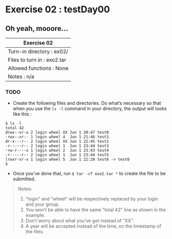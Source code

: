 # Exercise 02 : testDay00

## Oh yeah, mooore...

|               Exercise 02             |
|---------------------------------------|
| Turn-in directory : ex02/				|
| Files to turn in : exo2.tar			|
| Allowed functions : None				|
| Notes : n/a							|

### TODO

* Create the following files and directories. Do what’s necessary so that when
you use the `ls -l` command in your directory, the output will looks like this :
```
$ ls -l
total 42
drwx--xr-x 2 login wheel XX	Jun 1 20:47 test0
-rwx--xr-- 1 login wheel 4	Jun 1 21:46 test1
dr-x---r-- 2 login wheel XX	Jun 1 22:45 test2
-r-----r-- 2 login wheel 1	Jun 1 23:44 test3
-rw-r----x 1 login wheel 2	Jun 1 23:43 test4
-r-----r-- 2 login wheel 1	Jun 1 23:44 test5
lrwxr-xr-x 1 login wheel 5	Jun 1 22:20 test6 -> test0
$
```
* Once you’ve done that, run `$ tar -cf exo2.tar *`
to create the file to be submitted.

> Notes:
> 1. "login" and "wheel" will be respectively replaced by your login and
your group.
> 2. You won’t be able to have the same "total 42" line as shown in the
example.
> 3. Don’t worry about what you’ve got instead of "XX".
> 4. A year will be accepted instead of the time, on the timestamp of the
files.
